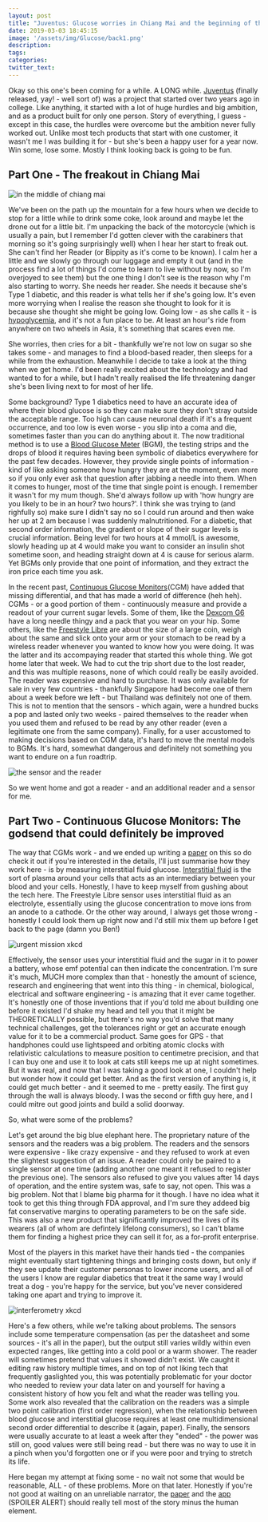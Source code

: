 ```yaml
---
layout: post
title: "Juventus: Glucose worries in Chiang Mai and the beginning of the biggest brownie point scheme ever"
date: 2019-03-03 18:45:15
image: '/assets/img/Glucose/back1.png'
description:
tags:
categories:
twitter_text:
---
```


Okay so this one's been coming for a while. A LONG while. [Juventus](https://play.google.com/store/apps/details?id=com.juventus.app) (finally released, yay! - well sort of) was a project that started over two years ago in college. Like anything, it started with a lot of huge hurdles and big ambition, and as a product built for only one person. Story of everything, I guess - except in this case, the hurdles were overcome but the ambition never fully worked out. Unlike most tech products that start with one customer, it wasn't me I was building it for - but she's been a happy user for a year now. Win some, lose some. Mostly I think looking back is going to be fun.

## Part One - The freakout in Chiang Mai

![in the middle of chiang mai]({{site.url}}/assets/img/Glucose/chiangmai.png)

We've been on the path up the mountain for a few hours when we decide to stop for a little while to drink some coke, look around and maybe let the drone out for a little bit. I'm unpacking the back of the motorcycle (which is usually a pain, but I remember I'd gotten clever with the carabiners that morning so it's going surprisingly well) when I hear her start to freak out. She can't find her Reader (or Bippity as it's come to be known). I calm her a little and we slowly go through our luggage and empty it out (and in the process find a lot of things I'd come to learn to live without by now, so I'm overjoyed to see them) but the one thing I don't see is the reason why I'm also starting to worry. She needs her reader. She needs it because she's Type 1 diabetic, and this reader is what tells her if she's going low. It's even more worrying when I realise the reason she thought to look for it is because she thought she might be going low. Going low - as she calls it - is [hypoglycemia](https://en.wikipedia.org/wiki/Hypoglycemia), and it's not a fun place to be. At least an hour's ride from anywhere on two wheels in Asia, it's something that scares even me. 

She worries, then cries for a bit - thankfully we're not low on sugar so she takes some - and manages to find a blood-based reader, then sleeps for a while from the exhaustion. Meanwhile I decide to take a look at the thing when we get home. I'd been really excited about the technology and had wanted to for a while, but I hadn't really realised the life threatening danger she's been living next to for most of her life. 

Some background? Type 1 diabetics need to have an accurate idea of where their blood glucose is so they can make sure they don't stray outside the acceptable range. Too high can cause neuronal death if it's a frequent occurrence, and too low is even worse - you slip into  a coma and die, sometimes faster than you can do anything about it. The now traditional method is to use a [Blood Glucose Meter](https://en.wikipedia.org/wiki/Glucose_meter) (BGM), the testing strips and the drops of blood it requires having been symbolic of diabetics everywhere for the past few decades. However, they provide single points of information - kind of like asking someone how hungry they are at the moment, even more so if you only ever ask that question after jabbing a needle into them. When it comes to hunger, most of the time that single point is enough. I remember it wasn't for my mum though. She'd always follow up with 'how hungry are you likely to be in an hour? two hours?'. I think she was trying to (and righfully so) make sure I didn't say no so I could run around and then wake her up at 2 am because I was suddenly malnutritioned. For a diabetic, that second order information, the gradient or slope of their sugar levels is crucial information. Being level for two hours at 4 mmol/L is awesome, slowly heading up at 4 would make you want to consider an insulin shot sometime soon, and heading straight down at 4 is cause for serious alarm. Yet BGMs only provide that one point of information, and they extract the iron price each time you ask.

In the recent past, [Continuous Glucose Monitors](https://en.wikipedia.org/wiki/Continuous_glucose_monitor)(CGM) have added that missing differential, and that has made a world of difference (heh heh). CGMs - or a good portion of them - continuously measure and provide a readout of your current sugar levels. Some of them, like the [Dexcom G6](https://www.cnbc.com/2018/05/12/dexcom-g6-review-a-cgm-that-doesnt-require-finger-pricks.html) have a long needle thingy and a pack that you wear on your hip. Some others, like the [Freestyle Libre](https://freestylelibre.com.sg/) are about the size of a large coin, weigh about the same and slick onto your arm or your stomach to be read by a wireless reader whenever you wanted to know how you were doing. It was the latter and its accompaying reader that started this whole thing. We got home later that week. We had to cut the trip short due to the lost reader, and this was multiple reasons, none of which could really be easily avoided. The reader was expensive and hard to purchase. It was only available for sale in very few countries - thankfully Singapore had become one of them about a week before we left - but Thailand was definitely not one of them. This is not to mention that the sensors - which again, were a hundred bucks a pop and lasted only two weeks - paired themselves to the reader when you used them and refused to be read by any other reader (even a legitimate one from the same company). Finally, for a user accustomed to making decisions based on CGM data, it's hard to move the mental models to BGMs. It's hard, somewhat dangerous and definitely not something you want to endure on a fun roadtrip.

![the sensor and the reader]({{site.url}}/assets/img/Glucose/fsl.png)

So we went home and got a reader - and an additional reader and a sensor for me.

## Part Two - Continuous Glucose Monitors: The godsend that could definitely be improved

The way that CGMs work - and we ended up writing a [paper]({{site.url}}/assets/docs/Glucose/CGMStudy.pdf) on this so do check it out if you're interested in the details, I'll just summarise how they work here - is by measuring interstitial fluid glucose. [Interstitial fluid](https://en.wikipedia.org/wiki/Extracellular_fluid#Interstitial_fluid) is the sort of plasma around your cells that acts as an intermediary between your blood and your cells. Honestly, I have to keep myself from gushing about the tech here. The Freestyle Libre sensor uses interstitial fluid as an electrolyte, essentially using the glucose concentration to move ions from an anode to a cathode. Or the other way around, I always get those wrong - honestly I could look them up right now and I'd still mix them up before I get back to the page (damn you Ben!)

![urgent mission xkcd]({{site.url}}/assets/img/Glucose/urgent_mission.png)

Effectively, the sensor uses your interstitial fluid and the sugar in it to power a battery, whose emf potential can then indicate the concentration. I'm sure it's much, MUCH more complex than that - honestly the amount of science, research and engineering that went into this thing - in chemical, biological, electrical and software engineering - is amazing that it ever came together. It's honestly one of those inventions that if you'd told me about building one before it existed I'd shake my head and tell you that it might be THEORETICALLY possible, but there's no way you'd solve that many technical challenges, get the tolerances right or get an accurate enough value for it to be a commercial product. Same goes for GPS - that handphones could use lightspeed and orbiting atomic clocks with relativistic calculations to measure position to centimetre precision, and that I can buy one and use it to look at cats still keeps me up at night sometimes. But it was real, and now that I was taking a good look at one, I couldn't help but wonder how it could get better. And as the first version of anything is, it could get much better - and it seemed to me - pretty easily. The first guy through the wall is always bloody. I was the second or fifth guy here, and I could mitre out good joints and build a solid doorway.

So, what were some of the problems? 

Let's get around the big blue elephant here. The proprietary nature of the sensors and the readers was a big problem. The readers and the sensors were expensive - like crazy expensive - and they refused to work at even the slightest suggestion of an issue. A reader could only be paired to a single sensor at one time (adding another one meant it refused to register the previous one). The sensors also refused to give you values after 14 days of operation, and the entire system was, safe to say, not open. This was a big problem. Not that I blame big pharma for it though. I have no idea what it took to get this thing through FDA approval, and I'm sure they addeed big fat conservative margins to operating parameters to be on the safe side. This was also a new product that significantly improved the lives of its wearers (all of whom are defintely lifelong consumers), so I can't blame them for finding a highest price they can sell it for, as a for-profit enterprise.

Most of the players in this market have their hands tied - the companies might eventually start tightening things and bringing costs down, but only if they see update their customer personas to lower income users, and all of the users I know are regular diabetics that treat it the same way I would treat a dog - you're happy for the service, but you've never considered taking one apart and trying to improve it.

![interferometry xkcd]({{site.url}}/assets/img/Glucose/interferometry.png)

Here's a few others, while we're talking about problems. The sensors include some temperature compensation (as per the datasheet and some sources - it's all in the paper), but the output still varies wildly within even expected ranges, like getting into a cold pool or a warm shower. The reader will sometimes pretend that values it showed didn't exist. We caught it editing raw history multiple times, and on top of not liking tech that frequently gaslighted you, this was potentially problematic for your doctor who needed to review your data later on and yourself for having a consistent history of how you felt and what the reader was telling you. Some work also revealed that the calibration on the readers was a simple two point calibration (first order regression), when the relationship between blood glucose and interstitial glucose requires at least one multidimensional second order differential to describe it (again, paper). Finally, the sensors were usually accurate to at least a week after they "ended" - the power was still on, good values were still being read - but there was no way to use it in a pinch when you'd forgotten one or if you were poor and trying to stretch its life.

Here began my attempt at fixing some - no wait not some that would be reasonable, ALL - of these problems. More on that later. Honestly if you're not good at waiting on an unreliable narrator, the [paper]({{site.url}}/assets/docs/Glucose/CGMStudy.pdf) and the [app](https://play.google.com/store/apps/details?id=com.juventus.app) (SPOILER ALERT) should really tell most of the story minus the human element.